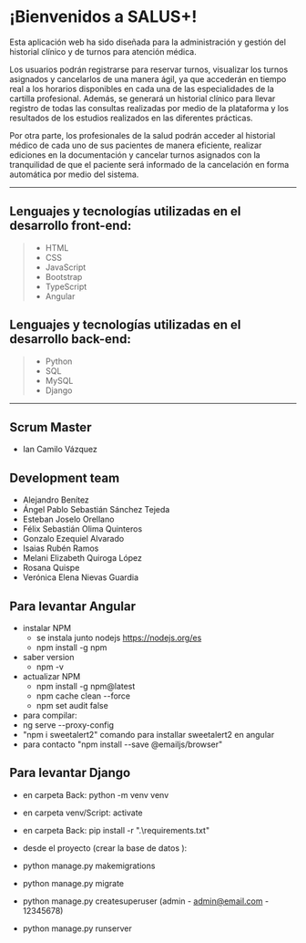 # ¡Bienvenidos a SALUS+!

Esta aplicación web ha sido diseñada para la administración y gestión del historial clínico y de turnos para atención médica.

Los usuarios podrán registrarse para reservar turnos, visualizar los turnos asignados y cancelarlos de una manera ágil, ya que accederán en tiempo real a los horarios disponibles en cada una de las especialidades de la cartilla profesional. Además, se generará un historial clínico para llevar registro de todas las consultas realizadas por medio de la plataforma y los resultados de los estudios realizados en las diferentes prácticas.

Por otra parte, los profesionales de la salud podrán acceder al historial médico de cada uno de sus pacientes de manera eficiente, realizar ediciones en la documentación y cancelar turnos asignados con la tranquilidad de que el paciente será informado de la cancelación en forma automática por medio del sistema.

***

## Lenguajes y tecnologías utilizadas en el desarrollo front-end:
> * HTML
> * CSS
> * JavaScript
> * Bootstrap
> * TypeScript
> * Angular

## Lenguajes y tecnologías utilizadas en el desarrollo back-end:
> * Python
> * SQL
> * MySQL
> * Django

***

## Scrum Master
* Ian Camilo Vázquez
  
## Development team
* Alejandro Benítez
* Ángel Pablo Sebastián Sánchez Tejeda
* Esteban Joselo Orellano
* Félix Sebastián Olima Quinteros
* Gonzalo Ezequiel Alvarado
* Isaias Rubén Ramos
* Melani Elizabeth Quiroga López
* Rosana Quispe
* Verónica Elena Nievas Guardia

## Para levantar Angular
* instalar NPM
	* se instala junto nodejs https://nodejs.org/es
	* npm install -g npm
* saber version
	* npm -v
* actualizar NPM
	* npm install -g npm@latest
	* npm cache clean --force
	* npm set audit false
* para compilar:
 * ng serve --proxy-config
 * "npm i sweetalert2" comando para installar sweetalert2 en angular
 * para contacto "npm install --save @emailjs/browser"
## Para levantar Django
 * en carpeta Back: python -m venv venv
 * en carpeta venv/Script: activate
 * en carpeta Back: pip install -r ".\requirements.txt"
 * desde el proyecto (crear la base de datos ):

* python manage.py makemigrations

* python manage.py migrate

* python manage.py createsuperuser
	(admin - admin@email.com - 12345678)

* python manage.py runserver